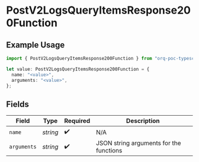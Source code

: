 # PostV2LogsQueryItemsResponse200Function

## Example Usage

```typescript
import { PostV2LogsQueryItemsResponse200Function } from "orq-poc-typescript-multi-env-version/models/operations";

let value: PostV2LogsQueryItemsResponse200Function = {
  name: "<value>",
  arguments: "<value>",
};
```

## Fields

| Field                                   | Type                                    | Required                                | Description                             |
| --------------------------------------- | --------------------------------------- | --------------------------------------- | --------------------------------------- |
| `name`                                  | *string*                                | :heavy_check_mark:                      | N/A                                     |
| `arguments`                             | *string*                                | :heavy_check_mark:                      | JSON string arguments for the functions |